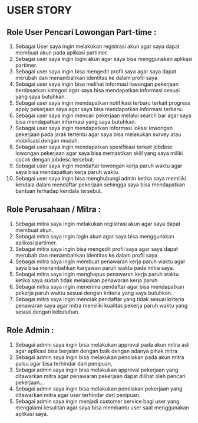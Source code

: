 # USER STORY

## Role User Pencari Lowongan Part-time :
1. Sebagai User saya ingin melakukan registrasi akun agar saya dapat membuat akun pada aplikasi partimer. 
2. Sebagai user saya ingin login akun agar saya bisa menggunakan aplikasi partimer. 
3. Sebagai user saya ingin bisa mengedit profil saya agar saya dapat merubah dan menambahkan identitas ke dalam profil saya
4. Sebagai user saya ingin bisa melihat informasi lowongan pekerjaan berdasarkan kategori agar saya bisa mendapatkan informasi sesuai yang saya butuhkan. 
5. Sebagai user saya ingin mendapatkan notifikasi terbaru terkait progress apply pekerjaan saya agar saya bisa mendapatkan informasi terbaru.
6. Sebagai user saya ingin mencari pekerjaan melalui search bar agar saya bisa mendapatkan informasi yang saya butuhkan. 
7. Sebagai user saya ingin mendapatkan informasi lokasi lowongan pekerjaan pada jarak tertentu agar saya bisa melakukan survey atau mobilisasi dengan mudah. 
8. Sebagai user saya ingin mendapatkan spesifikasi terkait jobdesc lowongan pekerjaan agar saya bisa memastikan skill yang saya miliki cocok dengan jobdesc tersebut. 
9. Sebagai user saya ingin mendaftar lowongan kerja paruh waktu agar saya bisa mendapatkan kerja paruh waktu. 
10. Sebagai user saya ingin bisa menghubungi admin ketika saya memiliki kendala dalam mendaftar pekerjaan sehingga saya bisa mendapatkan bantuan terhadap kendala tersebut.

## Role Perusahaan / Mitra : 
1. Sebagai mitra saya ingin melakukan registrasi akun agar saya dapat membuat akun.
2. Sebagai mitra saya ingin login akun agar saya bisa menggunakan aplikasi partimer. 
3. Sebagai mitra saya ingin bisa mengedit profil saya agar saya dapat merubah dan menambahkan identitas ke dalam profil saya
4. Sebagai mitra saya ingin membuat penawaran kerja paruh waktu agar saya bisa menambahkan karyawan paruh waktu pada mitra saya. 
5. Sebagai mitra saya ingin menghapus penawaran kerja paruh waktu ketika saya sudah tidak melakukan penawaran kerja paruh. 
6. Sebagai mitra saya ingin menerima pendaftar agar bisa mendapatkan pekerja paruh waktu sesuai dengan kriteria yang saya butuhkan.
7. Sebagai mitra saya ingin menolak pendaftar yang tidak sesuai kriteria penawaran saya agar mitra memiliki kualitas pekerja paruh waktu yang sesuai dengan kebutuhan. 

## Role Admin : 
1. Sebagai admin saya ingin bisa melakukan approval pada akun mitra asli agar aplikasi bisa berjalan dengan baik dengan adanya pihak mitra
2. Sebagai admin saya ingin bisa melakukan penolakan pada akun mitra palsu agar bisa terhindar dari penipuan,
3. Sebagai admin saya ingin bisa melakukan approval pekerjaan yang ditawarkan mitra agar penawaran pekerjaan dapat dilihat oleh pencari pekerjaan…
4. Sebagai admin saya ingin bisa melakukan penolakan pekerjaan yang ditawarkan mitra agar user terhindar dari penipuan. 
5. Sebagai admin saya ingin menjadi customer service bagi user yang mengalami kesulitan agar saya bisa membantu user saat menggunakan aplikasi saya.
